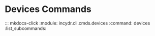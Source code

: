 # Devices Commands

::: mkdocs-click
    :module: incydr.cli.cmds.devices
    :command: devices
    :list_subcommands:
